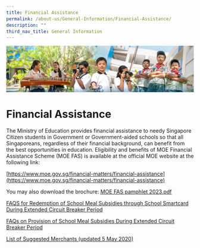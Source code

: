```yaml
---
title: Financial Assistance
permalink: /about-us/General-Information/Financial-Assistance/
description: ""
third_nav_title: General Information
---
```

![](/images/AboutUs.jpg)

Financial Assistance
====================

The Ministry of Education provides financial assistance to needy Singapore Citizen students in Government or Government-aided schools so that all Singaporeans, regardless of their financial background, can benefit from the best opportunities in education. Eligibility and benefits of MOE Financial Assistance Scheme (MOE FAS) is available at the official MOE website at the following link:

[https://www.moe.gov.sg/financial-matters/financial-assistance](https://www.moe.gov.sg/financial-matters/financial-assistance)

You may also download the brochure: [MOE FAS pamphlet 2023.pdf](/files/MOE%20FAS%20pamphlet%202023.pdf)



[FAQS for Redemption of School Meal Subsidies through School Smartcard During Extended Circuit Breaker Period](/files/FAQs_for_Redemption_of_School_Meal_Subsidies.pdf)

  
[FAQs on Provision of School Meal Subsidies During Extended Circuit Breaker Period](/files/FAQs_on_School_Meal_Subsidies_During_Extended_Circuit_Breaker_Period.pdf)


  

[List of Suggested Merchants (updated 5 May 2020)](/files/List_of_Suggested_Merchants_(updated_5_May_2020).pdf)